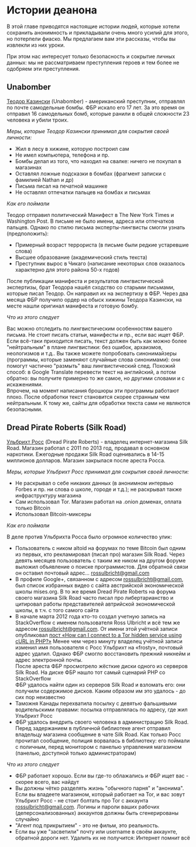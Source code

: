 # Истории деанона

В этой главе приводятся настоящие истории людей, которые хотели сохранить анонимность и прикладывали очень много усилий для этого, но потерпели фиаско. Мы предлагаем вам эти рассказы, чтобы вы извлекли из них уроки.  

При этом нас интересует только безопасность и сокрытие личных данных: мы не рассматриваем преступления героев и тем более не одобряем эти преступления.

## Unabomber

[Теодор Казински](https://ru.wikipedia.org/wiki/Казински,_Теодор) (Unabomber) - американский преступник, отправлял по почте самодельные бомбы. ФБР искало его 17 лет. За это время он отправил 16 самодельных бомб, которые ранили в общей сложности 23 человека и убили троих. 

_Меры, которые Теодор Казински принимал для сокрытия своей личности:_

* Жил в лесу в хижине, которую построил сам
* Не имел компьютера, телефона и пр.
* Бомбы делал из того, что находил на свалке: ничего не покупал в магазинах
* Оставлял ложные подсказки в бомбах (фрагмент записки с фамилией Nathan и др)
* Письма писал на печатной машинке
* Не оставлял отпечатки пальцев на бомбах и письмах

_Как его поймали_

Теодор отправил политический Манифест в The New York Times и Washington Post. В письме не было имени, адреса или отпечатков пальцев. Однако по стилю письма эксперты-лингвисты смогли узнать (предположить):

* Примерный возраст террориста (в письме были редкие устаревшие слова)
* Высшее образование (академический стиль текста)
* Преступник вырос в Чикаго (написание некоторых слов оказалось характерно для этого района 50-х годов)

После публикации манифеста и результатов лингвистической экспертизы, брат Теодора нашёл сходство со старыми письмами, которые писал Теодор. Он направил их на экспертизу в ФБР. Через два месяца ФБР получило ордер на обыск хижины Теодора Казински, на месте нашли оригинал манифеста и готовую бомбу.

_Что из этого следует_

Вас можно отследить по лингвистическим особенностям вашего письма. Не стоит писать статьи, манифесты и пр., если вас ищет ФБР. Если всё-таки приходится писать, текст должен быть как можно более "нейтральным" в плане лингвистики: без ошибок, архаизмов, неологизмов и т.д.. Вы также можете попробовать синонимайзеры (программы, которые заменяют случайные слова синонимами): они помогут частично "размыть" ваш лингвистический след. Похожий способ: в Google Translate перевести текст на английский, а потом обратно: вы получите примерно то же самое, но другими словами и с искажениями.  
Впрочем, на момент написания брошюры эти программы работают плохо. После обработки текст становится скорее странным чем нейтральным. К тому же, сайты для обработки текста сами не являются безопасными.


## Dread Pirate Roberts (Silk Road)

[Ульбрихт Росс](https://ru.wikipedia.org/wiki/Ульбрихт,_Росс) (Dread Pirate Roberts) - владелец интернет-магазина Silk Road. 
Магазин работал с 2011 по 2013 год, продавал в основном наркотики. 
Ежегодные продажи Silk Road оценивались в 14-15 миллионов долларов. Магазин закрылася после ареста Росса.

_Меры, которые Ульбрихт Росс принимал для сокрытия своей личности:_

* Не раскрывал о себе никаких данных (в анонимном интервью Forbes и пр. ни слова о школе, городе и т.д.); не раскрывал 
также инфраструктуру магазина
* Сам использовал Tor. Магазин работал на .onion доменах, оплата только Bitcoin
* Использовал Bitcoin-миксеры

_Как его поймали_

В деле против Ульбрихта Росса было огромное количество улик:

* Пользователь с ником altoid на форумах по теме Bitcoin был одним из первых, кто рекламировал (писал про) магазин Silk Road. 
Через девять месяцев пользователь с таким же ником на другом форуме выложил объявление о поиске программистов. 
Для обратной связи он оставил почтовый адрес... rossulbricht@gmail.com
* В профиле Google+, связанном с адресом rossulbricht@gmail.com, был список избранных видео с сайта австрийской 
экономической школы mises.org. В то же время Dread Pirate Roberts на форума своего магазина Silk Road часто писал про 
либертарианство и цитировал работы представителей автрийской экономической школы, в т.ч. с того самого сайта 
* В начале марта 2012 года кто-то создал учетную запись на StackOverflow с именем пользователя Ross Ulbricht и всё тем 
же адресом rossulbricht@gmail.com. От имени этой учётной записи опубликовал [пост «How can I connect to a Tor hidden 
service using cURL in PHP?»](https://stackoverflow.com/questions/15445285/how-can-i-connect-to-a-tor-hidden-service-using-curl-in-php) 
Менее чем через минуту владелец учётной записи изменил имя пользователя с Росс Ульбрихт на «frosty», почтовый адрес удалил. 
Однако ФБР смогло восстановить прежний никнейм и адрес электронной почты.  
После ареста ФБР просмотрело жёсткие диски одного из серверов Silk Road. На диске ФБР нашло тот самый сценарий PHP со 
StackOverflow  
ФБР удалось найти один из серверов Silk Road и взломать его: они получили содержимое дисков. Каким образом им это удалось - 
до сих пор неизвестно
* Таможня Канады перехватила посылку с девятью фальшивыми водительскими правами: посылка отправлялась по адресу, где жил 
Ульбрихт Росс
* ФБР удалось внедрить своего человека в администрацию Silk Road. Перед задержанием в публичной библиотеке агент отправил 
владельцу магазина сообщение в чате Silk Road. Как только Росс прочитал сообщение, полиция ворвалась в библиотеку: его 
поймали с поличным, перед монитором с панелью управления магазином (панелью, доступной только администраторам)

_Что из этого следует_

* ФБР работает хорошо. Если вы где-то облажались и ФБР ищет вас - скорее всего, вас найдут
* Вы должны чётко разделять жизнь "обычного парня" и "анонима". Если вы владеете магазином, который работает 
на Tor, и вас зовут Ульбрихт Росс - не стоит болтать про Tor с аккаунта rossulbricht@gmail.com. Логины и пароли ваших 
рабочих (деперсонализованных) аккаунтов должны быть сгенерированы случайно
* "Агент под прикрытием" - это не фильм, это реальность. 
* Если вы уже "засветили" почту или username в своём аккаунте, обратной дороги нет. Удалить их не получится: 
Интернет помнит всё
